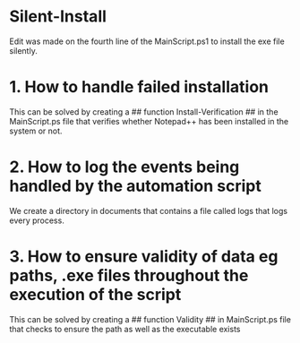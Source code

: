 # Silent-Install

Edit was made on the fourth line of the MainScript.ps1 to install the exe file silently.


# 1. How to handle failed installation

This can be solved by creating a ## function Install-Verification ## in the MainScript.ps file that verifies whether Notepad++ has been                 installed in the system or not.

# 2. How to log the events being handled by the automation script

We create a directory in documents that contains a file called logs that logs every process.

# 3. How to ensure validity of data eg paths, .exe files throughout the execution of the script

This can be solved by creating a ## function Validity ## in MainScript.ps file that checks to ensure the path as well as the executable exists 
